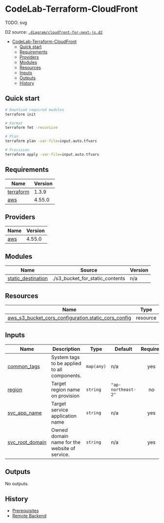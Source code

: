 # CodeLab-Terraform-CloudFront

TODO: svg

D2 source: [`.diagram/cloudfront-for-next-js.d2`](.diagram/cloudfront-for-next-js.d2)

- [CodeLab-Terraform-CloudFront](#codelab-terraform-cloudfront)
  - [Quick start](#quick-start)
  - [Requirements](#requirements)
  - [Providers](#providers)
  - [Modules](#modules)
  - [Resources](#resources)
  - [Inputs](#inputs)
  - [Outputs](#outputs)
  - [History](#history)

## Quick start

```bash
# Download required modules
terraform init

# Format
terraform fmt -recursive

# Plan
terraform plan -var-file=input.auto.tfvars

# Provision
terraform apply -var-file=input.auto.tfvars
```

<!-- BEGINNING OF PRE-COMMIT-TERRAFORM DOCS HOOK -->
## Requirements

| Name | Version |
|------|---------|
| <a name="requirement_terraform"></a> [terraform](#requirement\_terraform) | 1.3.9 |
| <a name="requirement_aws"></a> [aws](#requirement\_aws) | 4.55.0 |

## Providers

| Name | Version |
|------|---------|
| <a name="provider_aws"></a> [aws](#provider\_aws) | 4.55.0 |

## Modules

| Name | Source | Version |
|------|--------|---------|
| <a name="module_static_destination"></a> [static\_destination](#module\_static\_destination) | ./s3_bucket_for_static_contents | n/a |

## Resources

| Name | Type |
|------|------|
| [aws_s3_bucket_cors_configuration.static_cors_config](https://registry.terraform.io/providers/hashicorp/aws/4.55.0/docs/resources/s3_bucket_cors_configuration) | resource |

## Inputs

| Name | Description | Type | Default | Required |
|------|-------------|------|---------|:--------:|
| <a name="input_common_tags"></a> [common\_tags](#input\_common\_tags) | System tags to be applied to all components. | `map(any)` | n/a | yes |
| <a name="input_region"></a> [region](#input\_region) | Target region name on provision | `string` | `"ap-northeast-2"` | no |
| <a name="input_svc_app_name"></a> [svc\_app\_name](#input\_svc\_app\_name) | Target service application name | `string` | n/a | yes |
| <a name="input_svc_root_domain"></a> [svc\_root\_domain](#input\_svc\_root\_domain) | Owned domain name for the website of service. | `string` | n/a | yes |

## Outputs

No outputs.
<!-- END OF PRE-COMMIT-TERRAFORM DOCS HOOK -->

## History

- [Prerequisites](.setup-history/a-prerequisites.md#a-prerequisites)
- [Remote Backend](.setup-history/b-remote-backend.md#b-prepare-remote-backend)
